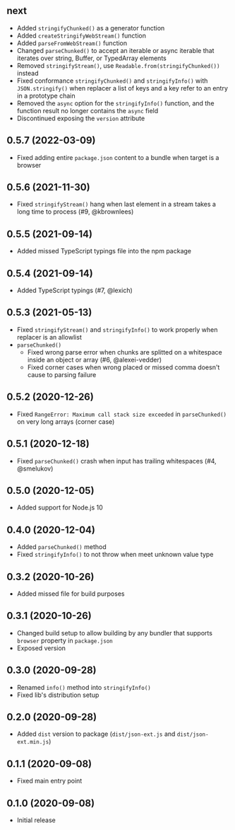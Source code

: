 ## next

- Added `stringifyChunked()` as a generator function
- Added `createStringifyWebStream()` function
- Added `parseFromWebStream()` function
- Changed `parseChunked()` to accept an iterable or async iterable that iterates over string, Buffer, or TypedArray elements
- Removed `stringifyStream()`, use `Readable.from(stringifyChunked())` instead
- Fixed conformance `stringifyChunked()` and `stringifyInfo()` with `JSON.stringify()` when replacer a list of keys and a key refer to an entry in a prototype chain
- Removed the `async` option for the `stringifyInfo()` function, and the function result no longer contains the `async` field
- Discontinued exposing the `version` attribute

## 0.5.7 (2022-03-09)

- Fixed adding entire `package.json` content to a bundle when target is a browser

## 0.5.6 (2021-11-30)

- Fixed `stringifyStream()` hang when last element in a stream takes a long time to process (#9, @kbrownlees)

## 0.5.5 (2021-09-14)

- Added missed TypeScript typings file into the npm package

## 0.5.4 (2021-09-14)

- Added TypeScript typings (#7, @lexich)

## 0.5.3 (2021-05-13)

- Fixed `stringifyStream()` and `stringifyInfo()` to work properly when replacer is an allowlist
- `parseChunked()`
    - Fixed wrong parse error when chunks are splitted on a whitespace inside an object or array (#6, @alexei-vedder)
    - Fixed corner cases when wrong placed or missed comma doesn't cause to parsing failure

## 0.5.2 (2020-12-26)

- Fixed `RangeError: Maximum call stack size exceeded` in `parseChunked()` on very long arrays (corner case)

## 0.5.1 (2020-12-18)

- Fixed `parseChunked()` crash when input has trailing whitespaces (#4, @smelukov)

## 0.5.0 (2020-12-05)

- Added support for Node.js 10

## 0.4.0 (2020-12-04)

- Added `parseChunked()` method
- Fixed `stringifyInfo()` to not throw when meet unknown value type

## 0.3.2 (2020-10-26)

- Added missed file for build purposes

## 0.3.1 (2020-10-26)

- Changed build setup to allow building by any bundler that supports `browser` property in `package.json`
- Exposed version

## 0.3.0 (2020-09-28)

- Renamed `info()` method into `stringifyInfo()`
- Fixed lib's distribution setup

## 0.2.0 (2020-09-28)

- Added `dist` version to package (`dist/json-ext.js` and `dist/json-ext.min.js`)

## 0.1.1 (2020-09-08)

- Fixed main entry point

## 0.1.0 (2020-09-08)

- Initial release
